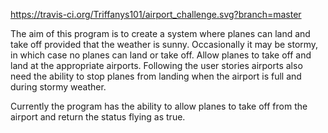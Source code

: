 https://travis-ci.org/Triffanys101/airport_challenge.svg?branch=master

The aim of this program is to create a system where planes can land and take off provided that the weather is sunny. Occasionally it may be stormy, in which case no planes can land or take off. Allow planes to take off and land at the appropriate airports. Following the user stories airports also need the ability to stop planes from landing when the airport is full and during stormy weather.

Currently the program has the ability to allow planes to take off from the airport and return the status flying as true.
